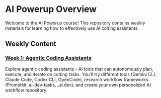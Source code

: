 # AI Powerup Overview

Welcome to the AI Powerup course! This repository contains weekly materials for learning how to effectively use AI coding assistants.

## Weekly Content

### [Week 1: Agentic Coding Assistants](week1.md)

Explore agentic coding assistants - AI tools that can autonomously plan, execute, and iterate on coding tasks. You'll try different tools (Gemini CLI, Claude Code, Codex CLI, OpenCode), research workflow frameworks (Promptkit, ai-dev-tasks, _ai.dev), and create your own personalized AI workflow repository.

